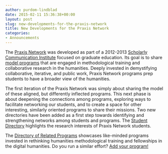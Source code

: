 ```yaml
---
author: purdom-lindblad
date: 2015-02-11 15:36:38+00:00
layout: post
slug: new-developments-for-the-praxis-network
title: New Developments for the Praxis Network
categories:
- Announcements
---
```


The [Praxis Network](http://praxis-network.org) was developed as part of a 2012-2013 [Scholarly Communication Institute](http://uvasci.org/) focused on graduate education. Its goal is to share [model programs](http://praxis-network.org/compare/) that are engaged in methodological training and collaborative research in the humanities. Deeply invested in demystifying collaborative, iterative, and public work, Praxis Network programs prep students to have a broader view of the humanities.

The first iteration of the Praxis Network was simply about sharing the model of these aligned, but differently inflected programs. This next phase is about deepening the connections among programs, exploring ways to facilitate networking our students, and to create a space for other interesting, similarly oriented programs to share their missions. Two new directories have been added as a first step towards identifying and strengthening networks among students and programs. The [Student Directory](http://praxis-network.org/students/) highlights the research interests of Praxis Network students.

The [Directory of Related Programs](http://praxis-network.org/institutions/) showcases like-minded programs invested in rethinking humanities methodological training and fellowships in the digital humanities. Do you run a similar effort? [Add your program!](https://docs.google.com/forms/d/12psqdYT1sZCOGjKgD9dyNX0kK3QC1NG7FyQjJwjNEH8/viewform)
